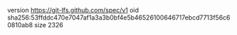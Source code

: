 version https://git-lfs.github.com/spec/v1
oid sha256:53ffddc470e7047af1a3a3b0bf4e5b46526100646717ebcd7713f56c60810ab8
size 2326
